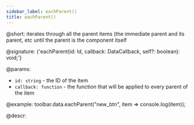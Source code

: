 ```yaml
---
sidebar_label: eachParent()
title: eachParent()
---          
```


@short: iterates through all the parent items (the immediate parent and its parent, etc until the parent is the component itself

@signature: {'eachParent(id: Id, callback: DataCallback<T>, self?: boolean): void;'}

@params:
- `id: string` - the ID of the item
- `callback: function` - the function that will be applied to every parent of the item

@example:
toolbar.data.eachParent("new_btn", item => console.log(item));

@descr:
